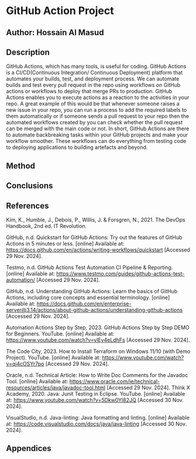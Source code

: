 # GitHub Action Project
## Author: Hossain Al Masud
## Description
GitHub Actions, which has many tools, is useful for coding. GitHub Actions is a CI/CD(Continuous Integration/ Continuous Deployment) platform that automates your builds, test, and deployment process. We can automate builds and test every pull request in the repo using workflows on GitHub actions or workflows to deploy that merge PRs to production. GitHub Actions enables you to execute actions as a reaction to the activities in your repo.
A great example of this would be that whenever someone raises a new issue in your repo, you can run a process to add the required labels to them automatically or if someone sends a pull request to your repo then the automated workflows created by you can check whether the pull request can be merged with the main code or not.
In short, GitHub Actions are there to automate backbreaking tasks within your GitHub projects and make your workflow smoother. These workflows can do everything from testing code to deploying applications to building artefacts and beyond.

## Method
## Conclusions
## References
Kim, K., Humble, J., Debois, P., Willis, J. & Forsgren, N., 2021. The DevOps Handbook, 2nd ed. IT Revolution.

GitHub, n.d. Quickstart for GitHub Actions: Try out the features of GitHub Actions in 5 minutes or less. [online] Available at: https://docs.github.com/en/actions/writing-workflows/quickstart [Accessed 29 Nov. 2024].

Testmo, n.d. GitHub Actions Test Automation CI Pipeline & Reporting. [online] Available at: https://www.testmo.com/guides/github-actions-test-automation/ 
[Accessed 29 Nov. 2024].

GitHub, n.d. Understanding GitHub Actions: Learn the basics of GitHub Actions, including core concepts and essential terminology. [online] Available at: https://docs.github.com/en/enterprise-server@3.14/actions/about-github-actions/understanding-github-actions 
[Accessed 29 Nov. 2024].

Automation Actions Step by Step, 2023. GitHub Actions Step by Step DEMO for Beginners. YouTube. [online] Available at: https://www.youtube.com/watch?v=ylEy4eLdhFs
[Accessed 29 Nov. 2024].

The Code City, 2023. How to Install Terraform on Windows 11/10 (with Demo Project). YouTube. [online] Available at: https://www.youtube.com/watch?v=qj4cOSYr7po
[Accessed 29 Nov. 2024].

Oracle, n.d. Technical Article: How to Write Doc Comments for the Javadoc Tool. [online] Available at: https://www.oracle.com/ie/technical-resources/articles/java/javadoc-tool.html [Accessed 29 Nov. 2024].
Think X Academy, 2020. Java: Junit Testing in Eclipse. YouTube. [online] Available at: https://www.youtube.com/watch?v=5Dkw0Yl82JQ
[Accessed 30 Nov. 2024].


VisualStudio, n.d. Java-linting: Java formatting and linting. [online] Available at: https://code.visualstudio.com/docs/java/java-linting
[Accessed 30 Nov. 2024].

## Appendices
